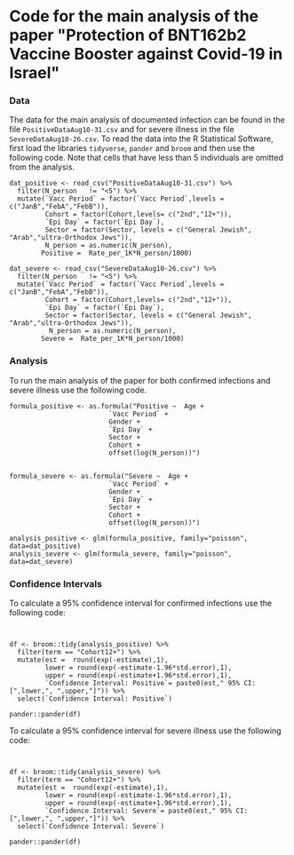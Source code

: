 # Code for the main analysis of the paper "Protection of BNT162b2 Vaccine Booster against Covid-19 in Israel"

### Data

The data for the main analysis of documented infection can be found in the file `PositiveDataAug10-31.csv` and for severe illness in the file `SevereDataAug10-26.csv`. 
To read the data into the R Statistical Software, first load the libraries `tidyverse`, `pander` and `broom` and then use the following code. Note that cells that have less than 5 individuals are omitted from the analysis.
```
dat_positive <- read_csv("PositiveDataAug10-31.csv") %>% 
  filter(N_person	!= "<5") %>%
  mutate(`Vacc Period` = factor(`Vacc Period`,levels = c("JanB","FebA","FebB")), 
         Cohort = factor(Cohort,levels= c("2nd","12+")),
         `Epi Day` = factor(`Epi Day`),
         Sector = factor(Sector, levels = c("General Jewish", "Arab","ultra-Orthodox Jews")),
         N_person = as.numeric(N_person),
        Positive =  Rate_per_1K*N_person/1000)

dat_severe <- read_csv("SevereDataAug10-26.csv") %>%  
  filter(N_person	!= "<5") %>%
  mutate(`Vacc Period` = factor(`Vacc Period`,levels = c("JanB","FebA","FebB")), 
         Cohort = factor(Cohort,levels= c("2nd","12+")),
         `Epi Day` = factor(`Epi Day`),
         Sector = factor(Sector, levels = c("General Jewish", "Arab","ultra-Orthodox Jews")),
          N_person = as.numeric(N_person),
        Severe =  Rate_per_1K*N_person/1000)
```

### Analysis

To run the main analysis of the paper for both confirmed infections and severe illness use the following code. 

```
formula_positive <- as.formula("Positive ~  Age +
                         `Vacc Period` +
                         Gender + 
                         `Epi Day` +
                         Sector +
                         Cohort +  
                         offset(log(N_person))") 


formula_severe <- as.formula("Severe ~  Age +
                         `Vacc Period` +
                         Gender + 
                         `Epi Day` +
                         Sector +
                         Cohort +  
                         offset(log(N_person))") 

analysis_positive <- glm(formula_positive, family="poisson", data=dat_positive)
analysis_severe <- glm(formula_severe, family="poisson", data=dat_severe)

```

### Confidence Intervals

To calculate a 95% confidence interval for confirmed infections use the following code:
```


df <- broom::tidy(analysis_positive) %>% 
  filter(term == "Cohort12+") %>% 
  mutate(est =  round(exp(-estimate),1),
         lower = round(exp(-estimate-1.96*std.error),1),
         upper = round(exp(-estimate+1.96*std.error),1),
         `Confidence Interval: Positive`= paste0(est," 95% CI: [",lower,", ",upper,"]")) %>% 
  select(`Confidence Interval: Positive`)

pander::pander(df)
```


To calculate a 95% confidence interval for severe illness use the following code:
```


df <- broom::tidy(analysis_severe) %>% 
  filter(term == "Cohort12+") %>% 
  mutate(est =  round(exp(-estimate),1),
         lower = round(exp(-estimate-1.96*std.error),1),
         upper = round(exp(-estimate+1.96*std.error),1),
         `Confidence Interval: Severe`= paste0(est," 95% CI: [",lower,", ",upper,"]")) %>% 
  select(`Confidence Interval: Severe`)

pander::pander(df)
```
